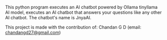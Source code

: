 This python program executes an AI chatbot powered by Ollama tinyllama AI model, executes an AI chatbot that answers your questions like any other AI chatbot. The chatbot's name is JnyaAI.

This project is made with the contribution of: Chandan G D (email: chandangd27@gmail.com)

